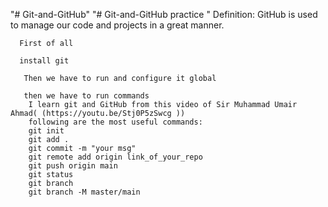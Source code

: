 "# Git-and-GitHub" 
"# Git-and-GitHub practice " 
      Definition:
              GitHub is used to manage our code and projects in a great manner.

      
      First of all
      
      install git

       Then we have to run and configure it global

       then we have to run commands 
        I learn git and GitHub from this video of Sir Muhammad Umair Ahmad( (https://youtu.be/Stj0P5zSwcg ))
        following are the most useful commands:
        git init
        git add .
        git commit -m "your msg"
        git remote add origin link_of_your_repo
        git push origin main
        git status
        git branch
        git branch -M master/main
        
       
        
